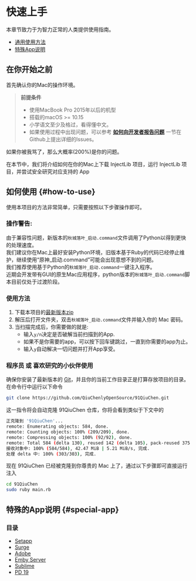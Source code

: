 # 快速上手

本章节致力于为智力正常的人类提供使用指南。

* [通用使用方法](#how-to-use)
* [特殊App说明](#special-app)

## 在你开始之前

首先确认你的Mac的操作环境。

> **前提条件**
> - 使用MacBook Pro 2015年以后的机型 
> - 搭载的macOS >= 10.15
> - 小学语文至少及格过，看得懂中文。 
> - 如果使用过程中出现问题，可以参考 **[如何向开发者报告问题](how-to-report.md)** 一节在Github上提出详细的Issues。

如果你被我骂了，那么大概率(200%)是你的问题。

在本节中，我们将介绍如何在你的Mac上下载 InjectLib 项目，运行 InjectLib 项目，并尝试安全研究对应支持的 App

## 如何使用 {#how-to-use}

使用本项目的方法非常简单，只需要按照以下步骤操作即可。

### 操作警告:

由于兼容性问题，新版本的`秋城落叶_启动.command`文件调用了Python以得到更快的处理速度。\
我们建议你在Mac上最好安装Python环境，旧版本基于Ruby的代码已经停止维护，继续使用“原神_启动.command”可能会出现意想不到的问题。\
我们推荐使用基于Python的`秋城落叶_启动.command`一键注入程序。\
近期会开发带有GUI的原生Mac应用程序，python版本的`秋城落叶_启动.command`脚本目前仅处于过渡阶段。

### 使用方法
1. 下载本项目的[最新版本zip](https://github.com/QiuChenlyOpenSource/91QiuChen/archive/refs/heads/main.zip)
2. 解压后打开文件夹，双击`秋城落叶_启动.command`文件并输入你的 Mac 密码。
3. 当扫描完成后，你需要做的就是:
   - 输入`y/n`决定是否破解当前扫描到的App.
   - 如果不是你需要的app，可以按下回车键跳过，一直到你需要的app为止。
   - 输入`y`自动解决一切问题并打开App享受。

### 程序员 或 喜欢研究的小伙伴使用
确保你安装了最新版本的 [Git](https://git-scm.com/)，并且你的当前工作目录正是打算存放项目的目录。在命令行中运行以下命令
```Bash
git clone https://github.com/QiuChenlyOpenSource/91QiuChen.git
```

这一指令将会自动克隆 91QiuChen 仓库，你将会看到类似于下文中的
```Bash
正克隆到 '91QiuChen'...
remote: Enumerating objects: 584, done.
remote: Counting objects: 100% (209/209), done.
remote: Compressing objects: 100% (92/92), done.
remote: Total 584 (delta 130), reused 142 (delta 105), pack-reused 375
接收对象中: 100% (584/584), 42.47 MiB | 5.21 MiB/s, 完成.
处理 delta 中: 100% (303/303), 完成.
```

现在 91QiuChen 已经被克隆到你尊贵的 Mac 上了，通过以下步骤即可直接运行注入
```Bash
cd 91QiuChen
sudo ruby main.rb
```

## 特殊的App说明 {#special-app}

### 目录

- [Setapp](Setapp激活必读.md)
- [Surge](Surge激活必读.md)
- [Adobe](Adobe全家桶激活必读.md)
- [Emby Server](Emby-Server激活必读.md)
- [Sublime](Sublime激活必读.md)
- [PD 19](PD-19激活必读.md)
